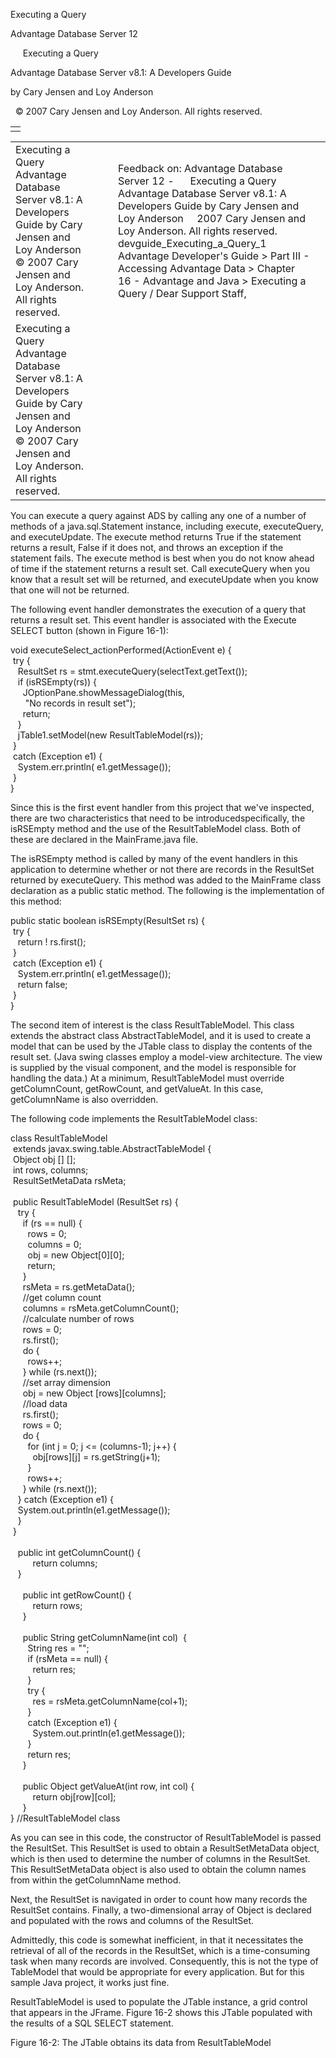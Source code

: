Executing a Query




Advantage Database Server 12  

     Executing a Query

Advantage Database Server v8.1: A Developers Guide

by Cary Jensen and Loy Anderson

  © 2007 Cary Jensen and Loy Anderson. All rights reserved.

|  |
| --- |
|  |

|  |  |  |  |  |
| --- | --- | --- | --- | --- |
| Executing a Query  Advantage Database Server v8.1: A Developers Guide  by Cary Jensen and Loy Anderson    © 2007 Cary Jensen and Loy Anderson. All rights reserved. |  |  | Feedback on: Advantage Database Server 12 -      Executing a Query Advantage Database Server v8.1: A Developers Guide by Cary Jensen and Loy Anderson     2007 Cary Jensen and Loy Anderson. All rights reserved. devguide\_Executing\_a\_Query\_1 Advantage Developer's Guide > Part III - Accessing Advantage Data > Chapter 16 - Advantage and Java > Executing a Query / Dear Support Staff, |  |
| Executing a Query  Advantage Database Server v8.1: A Developers Guide  by Cary Jensen and Loy Anderson    © 2007 Cary Jensen and Loy Anderson. All rights reserved. |  |  |  |  |

You can execute a query against ADS by calling any one of a number of methods of a java.sql.Statement instance, including execute, executeQuery, and executeUpdate. The execute method returns True if the statement returns a result, False if it does not, and throws an exception if the statement fails. The execute method is best when you do not know ahead of time if the statement returns a result set. Call executeQuery when you know that a result set will be returned, and executeUpdate when you know that one will not be returned.

The following event handler demonstrates the execution of a query that returns a result set. This event handler is associated with the Execute SELECT button (shown in Figure 16-1):

void executeSelect\_actionPerformed(ActionEvent e) {  
  try {  
    ResultSet rs = stmt.executeQuery(selectText.getText());  
    if (isRSEmpty(rs)) {  
      JOptionPane.showMessageDialog(this,  
       "No records in result set");  
      return;  
    }  
    jTable1.setModel(new ResultTableModel(rs));  
  }  
  catch (Exception e1) {  
    System.err.println( e1.getMessage());  
  }  
}

Since this is the first event handler from this project that we've inspected, there are two characteristics that need to be introducedspecifically, the isRSEmpty method and the use of the ResultTableModel class. Both of these are declared in the MainFrame.java file.

The isRSEmpty method is called by many of the event handlers in this application to determine whether or not there are records in the ResultSet returned by executeQuery. This method was added to the MainFrame class declaration as a public static method. The following is the implementation of this method:

public static boolean isRSEmpty(ResultSet rs) {  
  try {  
    return ! rs.first();  
  }  
  catch (Exception e1) {  
    System.err.println( e1.getMessage());  
    return false;  
  }  
}

The second item of interest is the class ResultTableModel. This class extends the abstract class AbstractTableModel, and it is used to create a model that can be used by the JTable class to display the contents of the result set. (Java swing classes employ a model-view architecture. The view is supplied by the visual component, and the model is responsible for handling the data.) At a minimum, ResultTableModel must override getColumnCount, getRowCount, and getValueAt. In this case, getColumnName is also overridden.

The following code implements the ResultTableModel class:

class ResultTableModel  
  extends javax.swing.table.AbstractTableModel {  
  Object obj [] [];  
  int rows, columns;  
  ResultSetMetaData rsMeta;  
   
  public ResultTableModel (ResultSet rs) {  
    try {  
      if (rs == null) {  
        rows = 0;  
        columns = 0;  
        obj = new Object[0][0];  
        return;  
      }  
      rsMeta = rs.getMetaData();  
      //get column count  
      columns = rsMeta.getColumnCount();  
      //calculate number of rows  
      rows = 0;  
      rs.first();  
      do {  
        rows++;  
      } while (rs.next());  
      //set array dimension  
      obj = new Object [rows][columns];  
      //load data  
      rs.first();  
      rows = 0;  
      do {  
        for (int j = 0; j <= (columns-1); j++) {  
          obj[rows][j] = rs.getString(j+1);  
        }  
        rows++;  
      } while (rs.next());  
    } catch (Exception e1) {  
    System.out.println(e1.getMessage());  
    }  
  }  
   
    public int getColumnCount() {  
          return columns;  
    }  
   
      public int getRowCount() {  
          return rows;  
      }  
   
      public String getColumnName(int col)  {  
        String res = "";  
        if (rsMeta == null) {  
          return res;  
        }  
        try {  
          res = rsMeta.getColumnName(col+1);  
        }  
        catch (Exception e1) {  
          System.out.println(e1.getMessage());  
        }  
        return res;  
      }  
   
      public Object getValueAt(int row, int col) {  
          return obj[row][col];  
      }  
} //ResultTableModel class

As you can see in this code, the constructor of ResultTableModel is passed the ResultSet. This ResultSet is used to obtain a ResultSetMetaData object, which is then used to determine the number of columns in the ResultSet. This ResultSetMetaData object is also used to obtain the column names from within the getColumnName method.

Next, the ResultSet is navigated in order to count how many records the ResultSet contains. Finally, a two-dimensional array of Object is declared and populated with the rows and columns of the ResultSet.

Admittedly, this code is somewhat inefficient, in that it necessitates the retrieval of all of the records in the ResultSet, which is a time-consuming task when many records are involved. Consequently, this is not the type of TableModel that would be appropriate for every application. But for this sample Java project, it works just fine.

ResultTableModel is used to populate the JTable instance, a grid control that appears in the JFrame. Figure 16-2 shows this JTable populated with the results of a SQL SELECT statement.

Figure 16-2: The JTable obtains its data from ResultTableModel